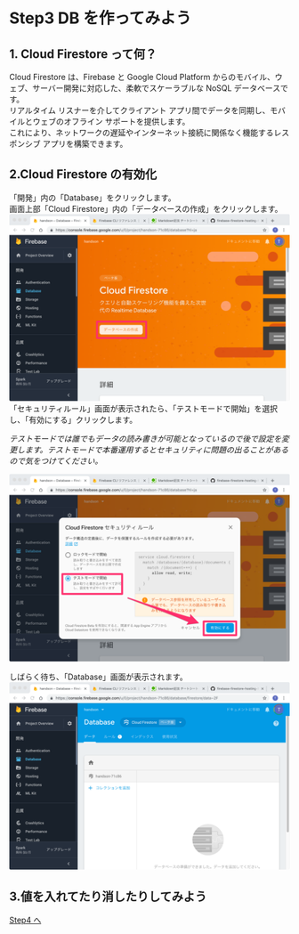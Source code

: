 # Step3 DB を作ってみよう

## 1. Cloud Firestore って何？

Cloud Firestore は、Firebase と Google Cloud Platform からのモバイル、ウェブ、サーバー開発に対応した、柔軟でスケーラブルな NoSQL データベースです。  
リアルタイム リスナーを介してクライアント アプリ間でデータを同期し、モバイルとウェブのオフライン サポートを提供します。  
これにより、ネットワークの遅延やインターネット接続に関係なく機能するレスポンシブ アプリを構築できます。

## 2.Cloud Firestore の有効化

「開発」内の「Database」をクリックします。  
画面上部「Cloud Firestore」内の「データベースの作成」をクリックします。
![](images/03_02.png)
「セキュリティルール」画面が表示されたら、「テストモードで開始」を選択し、「有効にする」クリックします。

_テストモードでは誰でもデータの読み書きが可能となっているので後で設定を変更します。テストモードで本番運用するとセキュリティに問題の出ることがあるので気をつけてください。_

![](images/03_03.png)

しばらく待ち、「Database」画面が表示されます。
![](images/03_04.png)

## 3.値を入れてたり消したりしてみよう


[Step4 へ](step04.md)
